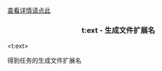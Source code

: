 <a href="head-tag-task.html">查看详情请点此</a>

### <div align="center">t:ext - 生成文件扩展名</div> ###

&lt;t:ext&gt;
<pre>
得到任务的生成文件扩展名
</pre>